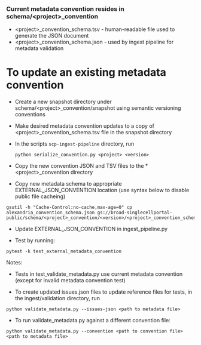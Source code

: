 ### Current metadata convention resides in schema/&lt;project&gt;_convention

* &lt;project&gt;_convention_schema.tsv - human-readable file used to generate the JSON document
* &lt;project&gt;_convention_schema.json - used by ingest pipeline for metadata validation

# To update an existing metadata convention

* Create a new snapshot directory under schema/&lt;project&gt;_convention/snapshot using semantic versioning conventions  

* Make desired metadata convention updates to a copy of &lt;project&gt;_convention_schema.tsv file in the snapshot directory  

* In the scripts `scp-ingest-pipeline` directory, run
  ```
  python serialize_convention.py <project> <version>
  ```
  
* Copy the new convention JSON and TSV files to the * &lt;project&gt;_convention directory  
  

* Copy new metadata schema to appropriate EXTERNAL_JSON_CONVENTION location (use syntax below to disable public file cacheing)
```
gsutil -h "Cache-Control:no-cache,max-age=0" cp alexandria_convention_schema.json gs://broad-singlecellportal-public/schema/<project>_convention/<version>/<project>_convention_schema.json
```  
  
* Update EXTERNAL_JSON_CONVENTION in ingest_pipeline.py

* Test by running:
```
pytest -k test_external_metadata_convention
```  

Notes:
* Tests in test_validate_metadata.py use current metadata convention (except for invalid metadata convention test)

* To create updated issues.json files to update reference files for tests, in the ingest/validation directory, run
```
python validate_metadata.py --issues-json <path to metadata file>
```

* To run validate_metadata.py against a different convention file:
```
python validate_metadata.py --convention <path to convention file> <path to metadata file>
```
